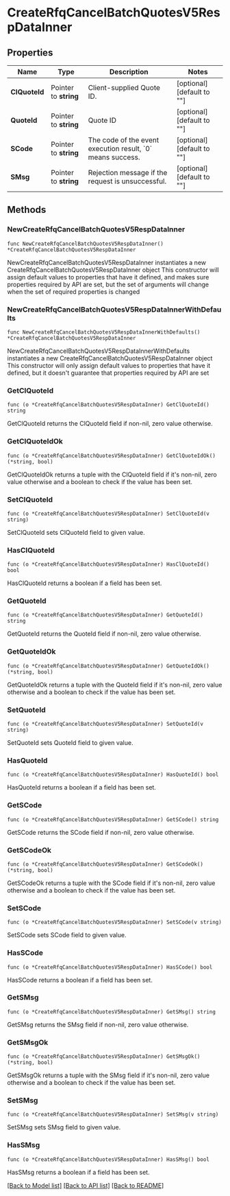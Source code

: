 # CreateRfqCancelBatchQuotesV5RespDataInner

## Properties

Name | Type | Description | Notes
------------ | ------------- | ------------- | -------------
**ClQuoteId** | Pointer to **string** | Client-supplied Quote ID. | [optional] [default to ""]
**QuoteId** | Pointer to **string** | Quote ID | [optional] [default to ""]
**SCode** | Pointer to **string** | The code of the event execution result, &#x60;0&#x60; means success. | [optional] [default to ""]
**SMsg** | Pointer to **string** | Rejection message if the request is unsuccessful. | [optional] [default to ""]

## Methods

### NewCreateRfqCancelBatchQuotesV5RespDataInner

`func NewCreateRfqCancelBatchQuotesV5RespDataInner() *CreateRfqCancelBatchQuotesV5RespDataInner`

NewCreateRfqCancelBatchQuotesV5RespDataInner instantiates a new CreateRfqCancelBatchQuotesV5RespDataInner object
This constructor will assign default values to properties that have it defined,
and makes sure properties required by API are set, but the set of arguments
will change when the set of required properties is changed

### NewCreateRfqCancelBatchQuotesV5RespDataInnerWithDefaults

`func NewCreateRfqCancelBatchQuotesV5RespDataInnerWithDefaults() *CreateRfqCancelBatchQuotesV5RespDataInner`

NewCreateRfqCancelBatchQuotesV5RespDataInnerWithDefaults instantiates a new CreateRfqCancelBatchQuotesV5RespDataInner object
This constructor will only assign default values to properties that have it defined,
but it doesn't guarantee that properties required by API are set

### GetClQuoteId

`func (o *CreateRfqCancelBatchQuotesV5RespDataInner) GetClQuoteId() string`

GetClQuoteId returns the ClQuoteId field if non-nil, zero value otherwise.

### GetClQuoteIdOk

`func (o *CreateRfqCancelBatchQuotesV5RespDataInner) GetClQuoteIdOk() (*string, bool)`

GetClQuoteIdOk returns a tuple with the ClQuoteId field if it's non-nil, zero value otherwise
and a boolean to check if the value has been set.

### SetClQuoteId

`func (o *CreateRfqCancelBatchQuotesV5RespDataInner) SetClQuoteId(v string)`

SetClQuoteId sets ClQuoteId field to given value.

### HasClQuoteId

`func (o *CreateRfqCancelBatchQuotesV5RespDataInner) HasClQuoteId() bool`

HasClQuoteId returns a boolean if a field has been set.

### GetQuoteId

`func (o *CreateRfqCancelBatchQuotesV5RespDataInner) GetQuoteId() string`

GetQuoteId returns the QuoteId field if non-nil, zero value otherwise.

### GetQuoteIdOk

`func (o *CreateRfqCancelBatchQuotesV5RespDataInner) GetQuoteIdOk() (*string, bool)`

GetQuoteIdOk returns a tuple with the QuoteId field if it's non-nil, zero value otherwise
and a boolean to check if the value has been set.

### SetQuoteId

`func (o *CreateRfqCancelBatchQuotesV5RespDataInner) SetQuoteId(v string)`

SetQuoteId sets QuoteId field to given value.

### HasQuoteId

`func (o *CreateRfqCancelBatchQuotesV5RespDataInner) HasQuoteId() bool`

HasQuoteId returns a boolean if a field has been set.

### GetSCode

`func (o *CreateRfqCancelBatchQuotesV5RespDataInner) GetSCode() string`

GetSCode returns the SCode field if non-nil, zero value otherwise.

### GetSCodeOk

`func (o *CreateRfqCancelBatchQuotesV5RespDataInner) GetSCodeOk() (*string, bool)`

GetSCodeOk returns a tuple with the SCode field if it's non-nil, zero value otherwise
and a boolean to check if the value has been set.

### SetSCode

`func (o *CreateRfqCancelBatchQuotesV5RespDataInner) SetSCode(v string)`

SetSCode sets SCode field to given value.

### HasSCode

`func (o *CreateRfqCancelBatchQuotesV5RespDataInner) HasSCode() bool`

HasSCode returns a boolean if a field has been set.

### GetSMsg

`func (o *CreateRfqCancelBatchQuotesV5RespDataInner) GetSMsg() string`

GetSMsg returns the SMsg field if non-nil, zero value otherwise.

### GetSMsgOk

`func (o *CreateRfqCancelBatchQuotesV5RespDataInner) GetSMsgOk() (*string, bool)`

GetSMsgOk returns a tuple with the SMsg field if it's non-nil, zero value otherwise
and a boolean to check if the value has been set.

### SetSMsg

`func (o *CreateRfqCancelBatchQuotesV5RespDataInner) SetSMsg(v string)`

SetSMsg sets SMsg field to given value.

### HasSMsg

`func (o *CreateRfqCancelBatchQuotesV5RespDataInner) HasSMsg() bool`

HasSMsg returns a boolean if a field has been set.


[[Back to Model list]](../README.md#documentation-for-models) [[Back to API list]](../README.md#documentation-for-api-endpoints) [[Back to README]](../README.md)


